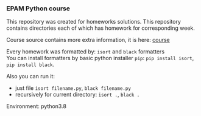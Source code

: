 ### EPAM Python course

This repository was created for homeworks solutions. This repository contains directories each of which has homework for corresponding week.

Course source contains more extra information, it is here: [course](https://github.com/cdeler/epam_python_autumn_2020)

Every homework was formatted by: `isort` and `black` formatters <br/>
You can install formatters by basic python installer `pip`:
`pip install isort`, `pip install black`. <br/>

Also you can run it:
 - just file `isort filename.py`, `black filename.py`
 - recursively for current directory: `isort .`, `black .`

Environment: python3.8
